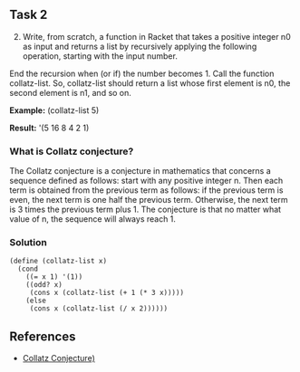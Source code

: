 ## Task 2

2. Write, from scratch, a function in Racket that takes a positive integer n0 as input
and returns a list by recursively applying the following operation, starting with the
input number.

End the recursion when (or if) the number becomes 1. Call the function collatz-list.
So, collatz-list should return a list whose first element is n0, the second element
is n1, and so on. 

**Example:**
(collatz-list 5)

**Result:**
'(5 16 8 4 2 1)


### What is Collatz conjecture? 
The Collatz conjecture is a conjecture in mathematics that concerns a sequence defined as follows: start with any positive integer n. Then each term is obtained from the previous term as follows: if the previous term is even, the next term is one half the previous term. Otherwise, the next term is 3 times the previous term plus 1. The conjecture is that no matter what value of n, the sequence will always reach 1.


### Solution
```Racket
(define (collatz-list x)
  (cond
    ((= x 1) '(1))
    ((odd? x)
     (cons x (collatz-list (+ 1 (* 3 x)))))
    (else
     (cons x (collatz-list (/ x 2))))))
```

## References
* [Collatz Conjecture)](https://en.wikipedia.org/wiki/Collatz_conjecture)
